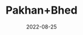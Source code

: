 ---
title: 'Pakhan+Bhed'
date: '2022-08-25' 
metatag: '' 
inventory: '0' 
draft: false 
# meta description 
shortDescripton: ''
description: 'Herb'
longdescription: ''
featured: True
# product Price
price: '30.0'
# Product Short Description
shortDescription: ''
productID: '034670B3-9C24-ED11-9968-005056B3A416'
type: 'products'
category: 'Herb' 
thumnailproduct: 'https://aminsaddiquidawakhana.eralive.net/images/products/034670B3-9C24-ED11-9968-005056B3A4161.png' 
images:
  - image: 'images/products/034670B3-9C24-ED11-9968-005056B3A4161.png'  
Variants:
---